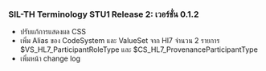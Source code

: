 ### SIL-TH Terminology STU1 Release 2: เวอร์ชั่น 0.1.2

- ปรับแก้การแสดงผล CSS
- เพิ่ม Alias ของ CodeSystem และ ValueSet จาก Hl7 จำนวน 2 รายการ $VS_HL7_ParticipantRoleType และ $CS_HL7_ProvenanceParticipantType
- เพิ่มหน้า change log
